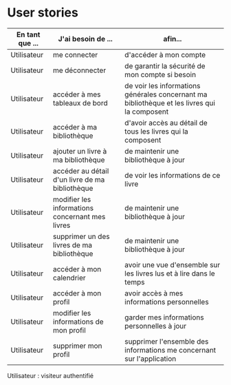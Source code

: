 # User stories

| En tant que ... | J'ai besoin de ...                              | afin...                                                                                      |
| --------------- | ----------------------------------------------- | -------------------------------------------------------------------------------------------- |
| Utilisateur     | me connecter                                    | d'accéder à mon compte                                                                       |
| Utilisateur     | me déconnecter                                  | de garantir la sécurité de mon compte si besoin                                              |
| Utilisateur     | accéder à mes tableaux de bord                  | de voir les informations générales concernant ma bibliothèque et les livres qui la composent |
| Utilisateur     | accéder à ma bibliothèque                       | d'avoir accès au détail de tous les livres qui la composent                                  |
| Utilisateur     | ajouter un livre à ma bibliothèque              | de maintenir une bibliothèque à jour                                                         |
| Utilisateur     | accéder au détail d'un livre de ma bibliothèque | de voir les informations de ce livre                                                         |
| Utilisateur     | modifier les informations concernant mes livres | de maintenir une bibliothèque à jour                                                         |
| Utilisateur     | supprimer un des livres de ma bibliothèque      | de maintenir une bibliothèque à jour                                                         |
| Utilisateur     | accéder à mon calendrier                        | avoir une vue d'ensemble sur les livres lus et à lire dans le temps                          |
| Utilisateur     | accéder à mon profil                            | avoir accès à mes informations personnelles                                                  |
| Utilisateur     | modifier les informations de mon profil         | garder mes informations personnelles à jour                                                  |
| Utilisateur     | supprimer mon profil                            | supprimer l'ensemble des informations me concernant sur l'application                        |

Utilisateur : visiteur authentifié

